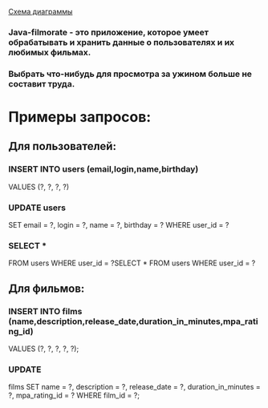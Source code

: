 [Схема диаграммы](Schema.png)

### Java-filmorate - это приложение, которое умеет обрабатывать и хранить данные о пользователях и их любимых фильмах.

### Выбрать что-нибудь для просмотра за ужином больше не составит труда.

# Примеры запросов:

## Для пользователей:

### INSERT INTO users (email,login,name,birthday)

VALUES (?, ?, ?, ?)

### UPDATE users

SET email = ?,
login = ?,
name = ?,
birthday = ?
WHERE user_id = ?

### SELECT *

FROM users
WHERE user_id = ?SELECT *
FROM users
WHERE user_id = ?

## Для фильмов:

### INSERT INTO films (name,description,release_date,duration_in_minutes,mpa_rating_id)

VALUES (?, ?, ?, ?, ?);

### UPDATE

films
SET name = ?,
description = ?,
release_date = ?,
duration_in_minutes = ?,
mpa_rating_id = ?
WHERE film_id = ?;